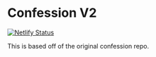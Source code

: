 # Confession V2

[![Netlify Status](https://api.netlify.com/api/v1/badges/ab0d255e-f755-4259-9708-b2be1c4723f7/deploy-status)](https://app.netlify.com/sites/confession-v2/deploys)

This is based off of the original confession repo.
